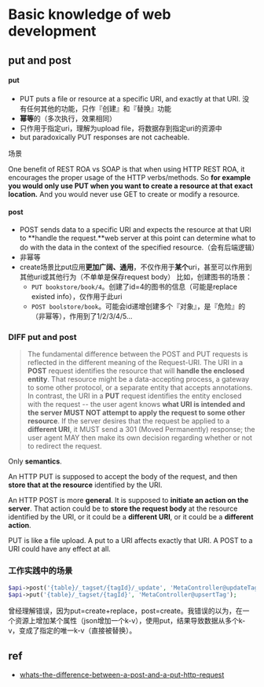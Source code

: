 # Basic knowledge of web development

## put and post

#### put 
- PUT puts a file or resource at a specific URI, and exactly at that URI.
    没有任何其他的功能，只作『创建』和『替换』功能
- **幂等**的（多次执行，效果相同）
- 只作用于指定uri，理解为upload file，将数据存到指定uri的资源中
- but paradoxically PUT responses are not cacheable.

 场景

One benefit of REST ROA vs SOAP is that when using HTTP REST ROA, it encourages the proper usage of the HTTP verbs/methods. So **for example you would only use PUT when you want to create a resource at that exact location.** And you would never use GET to create or modify a resource.

#### post 
- POST sends data to a specific URI and expects the resource at that URI to **handle the request.**web server at this point can determine what to do with the data in the context of the specified resource.（会有后端逻辑） 
- 非幂等
- create场景比put应用**更加广阔、通用**，不仅作用于**某个**uri，甚至可以作用到其他uri或其他行为（不单单是保存request body）
    比如，创建图书的场景：
    - `PUT bookstore/book/4`。创建了id=4的图书的信息（可能是replace existed info），仅作用于此uri
    - `POST boolstore/book`。可能会id递增创建多个『对象』，是『危险』的（非幂等），作用到了1/2/3/4/5...

### DIFF put and post

> The fundamental difference between the POST and PUT requests is reflected in the different meaning of the Request-URI. The URI in a **POST** request identifies the resource that will **handle the enclosed entity**. That resource might be a data-accepting process, a gateway to some other protocol, or a separate entity that accepts annotations. In contrast, the URI in a **PUT** request identifies the entity enclosed with the request -- the user agent knows **what URI is intended and the server MUST NOT attempt to apply the request to some other resource**. If the server desires that the request be applied to a **different URI**, it MUST send a 301 (Moved Permanently) response; the user agent MAY then make its own decision regarding whether or not to redirect the request.

Only **semantics**.

An HTTP PUT is supposed to accept the body of the request, and then **store that at the resource** identified by the URI.

An HTTP POST is more **general**. It is supposed to **initiate an action on the server**. That action could be to **store the request body** at the resource identified by the URI, or it could be a **different URI**, or it could be a **different action**.

PUT is like a file upload. A put to a URI affects exactly that URI. A POST to a URI could have any effect at all.

### 工作实践中的场景

```php
$api->post('{table}/_tagset/{tagId}/_update', 'MetaController@updateTag');
$api->put('{table}/_tagset/{tagId}', 'MetaController@upsertTag');
```
曾经理解错误，因为put=create+replace，post=create。我错误的以为，在一个资源上增加某个属性（json增加一个k-v），使用put，结果导致数据从多个k-v，变成了指定的唯一k-v（直接被替换）。

## ref

- [whats-the-difference-between-a-post-and-a-put-http-request](https://stackoverflow.com/questions/107390/whats-the-difference-between-a-post-and-a-put-http-request)